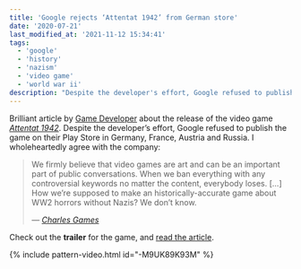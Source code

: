 ```yaml
---
title: 'Google rejects ‘Attentat 1942’ from German store'
date: '2020-07-21'
last_modified_at: '2021-11-12 15:34:41'
tags:
  - 'google'
  - 'history'
  - 'nazism'
  - 'video game'
  - 'world war ii'
description: "Despite the developer's effort, Google refused to publish the game ‘Attentat 1942’ on their Play Store in Germany, France, Austria and Russia."
---
```

Brilliant article by [Game Developer](https://www.gamedeveloper.com) about the release of the video game [_Attentat 1942_](https://attentat1942.com/). Despite the developer’s effort, Google refused to publish the game on their Play Store in Germany, France, Austria and Russia. I wholeheartedly agree with the company:

> We firmly believe that video games are art and can be an important part of public conversations. When we ban everything with any controversial keywords no matter the content, everybody loses. [&hellip;] How we’re supposed to make an historically-accurate game about WW2 horrors without Nazis? We don’t know.
> 
> <cite>— [Charles Games](https://charlesgames.net/)</cite>

Check out the **trailer** for the game, and [read the article](https://www.gamedeveloper.com/mobile/despite-gov-t-approval-google-rejects-i-attentat-1942-i-from-google-play-store-in-germany#.XxbSv6vUSTE.wordpress).

{% include pattern-video.html id="-M9UK89K93M" %}